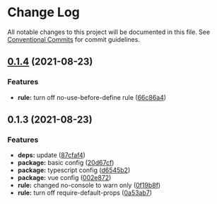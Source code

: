 # Change Log

All notable changes to this project will be documented in this file.
See [Conventional Commits](https://conventionalcommits.org) for commit guidelines.

## [0.1.4](https://github.com/newtelanto/eslint-config/compare/v0.1.3...v0.1.4) (2021-08-23)


### Features

* **rule:** turn off no-use-before-define rule ([66c86a4](https://github.com/newtelanto/eslint-config/commit/66c86a45fc45d7327d7cb96ad478630697620863))





## 0.1.3 (2021-08-23)


### Features

* **deps:** update ([87cfaf4](https://github.com/newtelanto/eslint-config/commit/87cfaf493180030fd6e6ea0b79d847b69d7ff03b))
* **package:** basic config ([20d67cf](https://github.com/newtelanto/eslint-config/commit/20d67cf5bdc1797d5fa45178adc210e3f911ba10))
* **package:** typescript config ([d6545b2](https://github.com/newtelanto/eslint-config/commit/d6545b25eb5599ccf90b585a905fe638461056cb))
* **package:** vue config ([002e872](https://github.com/newtelanto/eslint-config/commit/002e8724911530a140735c5259ff4d060809561d))
* **rule:** changed no-console to warn only ([0f19b8f](https://github.com/newtelanto/eslint-config/commit/0f19b8fb40239018b9fc0959a6261cf1d2a5a101))
* **rule:** turn off require-default-props ([0a53ab7](https://github.com/newtelanto/eslint-config/commit/0a53ab792254251462d3ea99c824f2369e853970))

